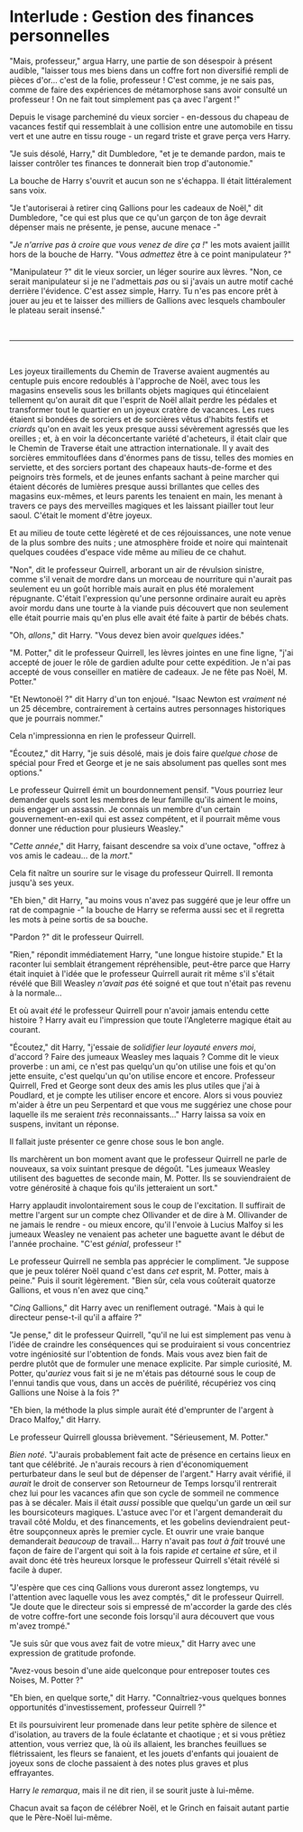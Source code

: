 # Interlude : Gestion des finances personnelles

"Mais, professeur," argua Harry, une partie de son désespoir à présent
audible, "laisser tous mes biens dans un coffre fort non diversifié
rempli de pièces d'or… c'est de la folie, professeur ! C'est comme, je
ne sais pas, comme de faire des expériences de métamorphose sans avoir
consulté un professeur ! On ne fait tout simplement pas ça avec
l'argent !"

Depuis le visage parcheminé du vieux sorcier - en-dessous du chapeau de
vacances festif qui ressemblait à une collision entre une automobile en
tissu vert et une autre en tissu rouge - un regard triste et grave perça
vers Harry.

"Je suis désolé, Harry," dit Dumbledore, "et je te demande pardon, mais
te laisser contrôler tes finances te donnerait bien trop d'autonomie."

La bouche de Harry s'ouvrit et aucun son ne s'échappa. Il était
littéralement sans voix.

"Je t'autoriserai à retirer cinq Gallions pour les cadeaux de Noël," dit
Dumbledore, "ce qui est plus que ce qu'un garçon de ton âge devrait
dépenser mais ne présente, je pense, aucune menace -"

"*Je n'arrive pas à croire que vous venez de dire ça !*" les mots
avaient jaillit hors de la bouche de Harry. "Vous *admettez* être à ce
point manipulateur ?"

"Manipulateur ?" dit le vieux sorcier, un léger sourire aux lèvres.
"Non, ce serait manipulateur si je ne l'admettais *pas* ou si j'avais un
autre motif caché derrière l'évidence. C'est assez simple, Harry. Tu
n'es pas encore prêt à jouer au jeu et te laisser des milliers de
Gallions avec lesquels chambouler le plateau serait insensé."

 

------------------------------------------------------------------------

 

Les joyeux tiraillements du Chemin de Traverse avaient augmentés au
centuple puis encore redoublés à l'approche de Noël, avec tous les
magasins ensevelis sous les brillants objets magiques qui étincelaient
tellement qu'on aurait dit que l'esprit de Noël allait perdre les
pédales et transformer tout le quartier en un joyeux cratère de
vacances. Les rues étaient si bondées de sorciers et de sorcières vêtus
d'habits festifs et *criards* qu'on en avait les yeux presque aussi
sévèrement agressés que les oreilles ; et, à en voir la déconcertante
variété d'acheteurs, il était clair que le Chemin de Traverse était une
attraction internationale. Il y avait des sorcières emmitouflées dans
d'énormes pans de tissu, telles des momies en serviette, et des sorciers
portant des chapeaux hauts-de-forme et des peignoirs très formels, et de
jeunes enfants sachant à peine marcher qui étaient décorés de lumières
presque aussi brillantes que celles des magasins eux-mêmes, et leurs
parents les tenaient en main, les menant à travers ce pays des
merveilles magiques et les laissant piailler tout leur saoul. C'était le
moment d'être joyeux.

Et au milieu de toute cette légèreté et de ces réjouissances, une note
venue de la plus sombre des nuits ; une atmosphère froide et noire qui
maintenait quelques coudées d'espace vide même au milieu de ce chahut.

"Non", dit le professeur Quirrell, arborant un air de révulsion
sinistre, comme s'il venait de mordre dans un morceau de nourriture qui
n'aurait pas seulement eu un goût horrible mais aurait en plus été
moralement répugnante. C'était l'expression qu'une personne ordinaire
aurait eu après avoir mordu dans une tourte à la viande puis découvert
que non seulement elle était pourrie mais qu'en plus elle avait été
faite à partir de bébés chats.

"Oh, *allons*," dit Harry. "Vous devez bien avoir *quelques* idées."

"M. Potter," dit le professeur Quirrell, les lèvres jointes en une fine
ligne, "j'ai accepté de jouer le rôle de gardien adulte pour cette
expédition. Je n'ai pas accepté de vous conseiller en matière de
cadeaux. Je ne fête pas Noël, M. Potter."

"Et Newtonoël ?" dit Harry d'un ton enjoué. "Isaac Newton est *vraiment*
né un 25 décembre, contrairement à certains autres personnages
historiques que je pourrais nommer."

Cela n'impressionna en rien le professeur Quirrell.

"Écoutez," dit Harry, "je suis désolé, mais je dois faire *quelque
chose* de spécial pour Fred et George et je ne sais absolument pas
quelles sont mes options."

Le professeur Quirrell émit un bourdonnement pensif. "Vous pourriez leur
demander quels sont les membres de leur famille qu'ils aiment le moins,
puis engager un assassin. Je connais un membre d'un certain
gouvernement-en-exil qui est assez compétent, et il pourrait même vous
donner une réduction pour plusieurs Weasley."

"*Cette année*," dit Harry, faisant descendre sa voix d'une octave,
"offrez à vos amis le cadeau… de la *mort*."

Cela fit naître un sourire sur le visage du professeur Quirrell. Il
remonta jusqu'à ses yeux.

"Eh bien," dit Harry, "au moins vous n'avez pas suggéré que je leur
offre un rat de compagnie -" la bouche de Harry se referma aussi sec et
il regretta les mots à peine sortis de sa bouche.

"Pardon ?" dit le professeur Quirrell.

"Rien," répondit immédiatement Harry, "une longue histoire stupide." Et
la raconter lui semblait étrangement répréhensible, peut-être parce que
Harry était inquiet à l'idée que le professeur Quirrell aurait rit même
s'il s'était révélé que Bill Weasley *n'avait* *pas* été soigné et que
tout n'était pas revenu à la normale…

Et où avait *été* le professeur Quirrell pour n'avoir jamais entendu
cette histoire ? Harry avait eu l'impression que toute l'Angleterre
magique était au courant.

"Écoutez," dit Harry, "j'essaie de *solidifier leur loyauté envers moi*,
d'accord ? Faire des jumeaux Weasley mes laquais ? Comme dit le vieux
proverbe : un ami, ce n'est pas quelqu'un qu'on utilise une fois et
qu'on jette ensuite, c'est quelqu'un qu'on utilise encore et encore.
Professeur Quirrell, Fred et George sont deux des amis les plus utiles
que j'ai à Poudlard, et je compte les utiliser encore et encore. Alors
si vous pouviez m'aider à être un peu Serpentard et que vous me
suggériez une chose pour laquelle ils me seraient *très*
reconnaissants…" Harry laissa sa voix en suspens, invitant un réponse.

Il fallait juste présenter ce genre chose sous le bon angle.

Ils marchèrent un bon moment avant que le professeur Quirrell ne parle
de nouveaux, sa voix suintant presque de dégoût. "Les jumeaux Weasley
utilisent des baguettes de seconde main, M. Potter. Ils se
souviendraient de votre générosité à chaque fois qu'ils jetteraient un
sort."

Harry applaudit involontairement sous le coup de l'excitation. Il
suffirait de mettre l'argent sur un compte chez Ollivander et de dire à
M. Ollivander de ne jamais le rendre - ou mieux encore, qu'il l'envoie à
Lucius Malfoy si les jumeaux Weasley ne venaient pas acheter une
baguette avant le début de l'année prochaine. "C'est *génial*,
professeur !"

Le professeur Quirrell ne sembla pas apprécier le compliment. "Je
suppose que je peux tolérer Noël quand c'est dans *cet* esprit, M.
Potter, mais à peine." Puis il sourit légèrement. "Bien sûr, cela vous
coûterait quatorze Gallions, et vous n'en avez que cinq."

"*Cinq* Gallions," dit Harry avec un reniflement outragé. "Mais à qui le
directeur pense-t-il qu'il a affaire ?"

"Je pense," dit le professeur Quirrell, "qu'il ne lui est simplement pas
venu à l'idée de craindre les conséquences qui se produiraient si vous
concentriez votre ingéniosité sur l'obtention de fonds. Mais vous avez
bien fait de perdre plutôt que de formuler une menace explicite. Par
simple curiosité, M. Potter, qu'*auriez* vous fait si je ne m'étais pas
détourné sous le coup de l'ennui tandis que vous, dans un accès de
puérilité, récupériez vos cinq Gallions une Noise à la fois ?"

"Eh bien, la méthode la plus simple aurait été d'emprunter de l'argent à
Draco Malfoy," dit Harry.

Le professeur Quirrell gloussa brièvement. "Sérieusement, M. Potter."

*Bien noté*. "J'aurais probablement fait acte de présence en certains
lieux en tant que célébrité. Je n'aurais recours à rien d'économiquement
perturbateur dans le seul but de dépenser de l'argent." Harry avait
vérifié, il *aurait* le droit de conserver son Retourneur de Temps
lorsqu'il rentrerait chez lui pour les vacances afin que son cycle de
sommeil ne commence pas à se décaler. Mais il était *aussi* possible que
quelqu'un garde un œil sur les boursicoteurs magiques. L'astuce avec
l'or et l'argent demanderait du travail côté Moldu, et des financements,
et les gobelins deviendraient peut-être soupçonneux après le premier
cycle. Et ouvrir une vraie banque demanderait *beaucoup* de travail…
Harry n'avait pas *tout à fait* trouvé une façon de faire de l'argent
qui soit à la fois rapide *et* certaine *et* sûre, et il avait donc été
très heureux lorsque le professeur Quirrell s'était révélé si facile à
duper.

"J'espère que ces cinq Gallions vous dureront assez longtemps, vu
l'attention avec laquelle vous les avez comptés," dit le professeur
Quirrell. "Je doute que le directeur sois si empressé de m'accorder la
garde des clés de votre coffre-fort une seconde fois lorsqu'il aura
découvert que vous m'avez trompé."

"Je suis sûr que vous avez fait de votre mieux," dit Harry avec une
expression de gratitude profonde.

"Avez-vous besoin d'une aide quelconque pour entreposer toutes ces
Noises, M. Potter ?"

"Eh bien, en quelque sorte," dit Harry. "Connaîtriez-vous quelques
bonnes opportunités d'investissement, professeur Quirrell ?"

Et ils poursuivirent leur promenade dans leur petite sphère de silence
et d'isolation, au travers de la foule éclatante et chaotique ; et si
vous prêtiez attention, vous verriez que, là où ils allaient, les
branches feuillues se flétrissaient, les fleurs se fanaient, et les
jouets d'enfants qui jouaient de joyeux sons de cloche passaient à des
notes plus graves et plus effrayantes.

Harry *le remarqua*, mais il ne dit rien, il se sourit juste à lui-même.

Chacun avait sa façon de célébrer Noël, et le Grinch en faisait autant
partie que le Père-Noël lui-même.

